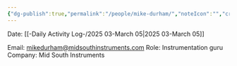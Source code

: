 ```yaml
---
{"dg-publish":true,"permalink":"/people/mike-durham/","noteIcon":"","created":"2025-05-20T09:18:16.752-05:00"}
---
```


Date: [[-Daily Activity Log-/2025 03-March 05\|2025 03-March 05]]

Email: mikedurham@midsouthinstruments.com
Role: Instrumentation guru
Company: Mid South Instruments